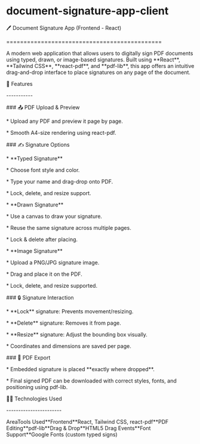 ﻿# document-signature-app-client
 🖊️ Document Signature App (Frontend - React)

\=============================================

A modern web application that allows users to digitally sign PDF documents using typed, drawn, or image-based signatures. Built using \*\*React\*\*, \*\*Tailwind CSS\*\*, \*\*react-pdf\*\*, and \*\*pdf-lib\*\*, this app offers an intuitive drag-and-drop interface to place signatures on any page of the document.

🚀 Features

\-----------

\### 📤 PDF Upload & Preview

\* Upload any PDF and preview it page by page.

\* Smooth A4-size rendering using react-pdf.

\### ✍️ Signature Options

\* \*\*Typed Signature\*\*

\* Choose font style and color.

\* Type your name and drag-drop onto PDF.

\* Lock, delete, and resize support.

\* \*\*Drawn Signature\*\*

\* Use a canvas to draw your signature.

\* Reuse the same signature across multiple pages.

\* Lock & delete after placing.

\* \*\*Image Signature\*\*

\* Upload a PNG/JPG signature image.

\* Drag and place it on the PDF.

\* Lock, delete, and resize supported.

\### 🔒 Signature Interaction

\* \*\*Lock\*\* signature: Prevents movement/resizing.

\* \*\*Delete\*\* signature: Removes it from page.

\* \*\*Resize\*\* signature: Adjust the bounding box visually.

\* Coordinates and dimensions are saved per page.

\### 📄 PDF Export

\* Embedded signature is placed \*\*exactly where dropped\*\*.

\* Final signed PDF can be downloaded with correct styles, fonts, and positioning using pdf-lib.

🧑‍💻 Technologies Used

\-----------------------

AreaTools Used\*\*Frontend\*\*React, Tailwind CSS, react-pdf\*\*PDF Editing\*\*pdf-lib\*\*Drag & Drop\*\*HTML5 Drag Events\*\*Font Support\*\*Google Fonts (custom typed signs)
